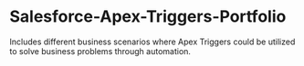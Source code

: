 # Salesforce-Apex-Triggers-Portfolio
Includes different business scenarios where Apex Triggers could be utilized to solve business problems through automation.
